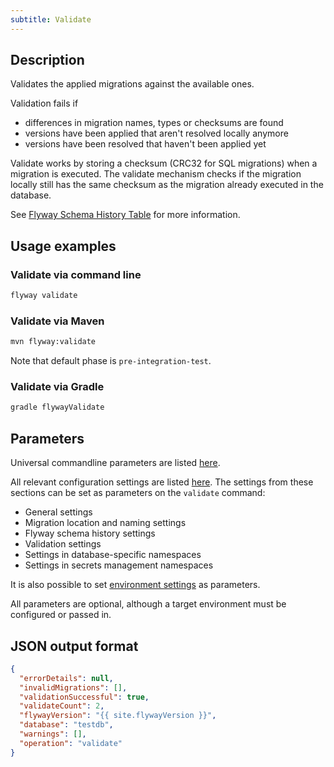 ```yaml
---
subtitle: Validate
---
```


## Description

Validates the applied migrations against the available ones.

Validation fails if
- differences in migration names, types or checksums are found
- versions have been applied that aren't resolved locally anymore
- versions have been resolved that haven't been applied yet

Validate works by storing a checksum (CRC32 for SQL migrations) when a migration is executed. The validate mechanism checks if the migration locally still has the same checksum as the migration already executed in the database.

See [Flyway Schema History Table](https://documentation.red-gate.com/display/FD/Flyway+schema+history+table) for more information.

## Usage examples

### Validate via command line

```bash
flyway validate
```

### Validate via Maven

```bash
mvn flyway:validate
```

Note that default phase is `pre-integration-test`.

### Validate via Gradle

```bash
gradle flywayValidate
```

## Parameters

Universal commandline parameters are listed [here](<Command-line Parameters>).

All relevant configuration settings are listed [here](<Configuration/Flyway Namespace>). The settings from these sections can be set as parameters on the `validate` command:
* General settings
* Migration location and naming settings
* Flyway schema history settings
* Validation settings
* Settings in database-specific namespaces
* Settings in secrets management namespaces

It is also possible to set [environment settings](<Configuration/Environments Namespace>) as parameters.

All parameters are optional, although a target environment must be configured or passed in.

## JSON output format

```json
{
  "errorDetails": null,
  "invalidMigrations": [],
  "validationSuccessful": true,
  "validateCount": 2,
  "flywayVersion": "{{ site.flywayVersion }}",
  "database": "testdb",
  "warnings": [],
  "operation": "validate"
}
```